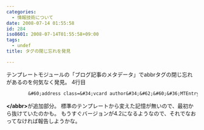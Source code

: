 ```yaml
---
categories:
  - 情報技術について
date: 2008-07-14 01:55:58
id: 284
iso8601: 2008-07-14T01:55:58+09:00
tags:
  - undef
title: タグの閉じ忘れを発見

---
```


テンプレートモジュールの「ブログ記事のメタデータ」でabbrタグの閉じ忘れがあるのを何気なく発見。
4行目
```default
        &#60;address class=&#34;vcard author&#34;&#62;&#60;&#36;MTEntryAuthorLink show_hcard=&#34;1&#34;&#36;&#62;&#60;/address&#62; (&#60;abbr class=&#34;published&#34; title=&#34;&#60;&#36;MTEntryDate format_name=&#34;iso8601&#34;&#36;&#62;&#34;&#62;&#60;&#36;MTEntryDate format=&#34;%x %X&#34;&#36;&#62;<strong>&#60;/abbr&#62;</strong>)
```
<strong>&#60;/abbr&#62;</strong>が追加部分。
標準のテンプレートから変えた記憶が無いので、最初から抜けていたのかも。
もうすぐバージョンが4.2になるようなので、それでなおってなければ報告しようかな。
    	